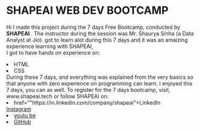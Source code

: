 # SHAPEAI WEB DEV BOOTCAMP
Hi I made this project during the 7 days Free Bootcamp, conducted by <b> SHAPEAI </b>.
The instructor during the session was Mr. Shaurya Sinha (a Data Analyst at Jio). got to learn alot during this 7 days and it was an amaizing experience learning with SHAPEAI, <br>I got to have hands on experience on:
<li>HTML
<li>CSS
  <br>During these 7 days, and everything was explained from the very basics so that anyone with zero experience on programming can learn.
  I enjoyed this 7 days, you can as well. To register for the 7 days bootcamp, visit, www.shapeai.tech
  or follow SHAPEAI on:
  <li><a> href=""https://in.linkedin.com/company/shapeai">LinkedIn</a> </li><a href="https://www.instagram.com/shape.ai/hl=en">Instagram</a> <li><a 
  href="https://www.youtube.com/channel/UCTvDLTW9meuDXWcbnISPdA">youtu be</a>
  <li><a href="https:/github.com/shapeai">GitHub</a>
